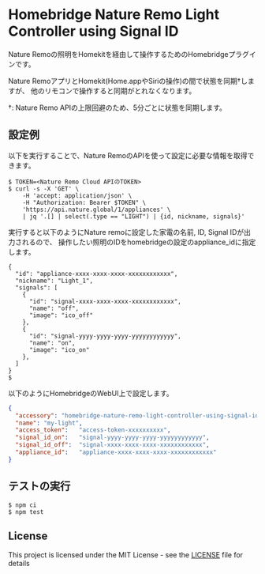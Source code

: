 # Homebridge Nature Remo Light Controller using Signal ID

Nature Remoの照明をHomekitを経由して操作するためのHomebridgeプラグインです。

Nature RemoアプリとHomekit(Home.appやSiriの操作)の間で状態を同期†しますが、
他のリモコンで操作すると同期がとれなくなります。

†: Nature Remo APIの上限回避のため、5分ごとに状態を同期します。

## 設定例

以下を実行することで、Nature RemoのAPIを使って設定に必要な情報を取得できます。

```console
$ TOKEN=<Nature Remo Cloud APIのTOKEN>
$ curl -s -X 'GET' \
    -H 'accept: application/json' \
    -H "Authorization: Bearer $TOKEN" \
    'https://api.nature.global/1/appliances' \
    | jq '.[] | select(.type == "LIGHT") | {id, nickname, signals}'
```
実行すると以下のようにNature remoに設定した家電の名前, ID, Signal IDが出力されるので、
操作したい照明のIDをhomebridgeの設定のappliance_idに指定します。
```
{
  "id": "appliance-xxxx-xxxx-xxxx-xxxxxxxxxxxx",
  "nickname": "Light_1",
  "signals": [
    {
      "id": "signal-xxxx-xxxx-xxxx-xxxxxxxxxxxx",
      "name": "off",
      "image": "ico_off"
    },
    {
      "id": "signal-yyyy-yyyy-yyyy-yyyyyyyyyyyy",
      "name": "on",
      "image": "ico_on"
    },
  ]
}
$
```

以下のようにHomebridgeのWebUI上で設定します。

```json
{
  "accessory": "homebridge-nature-remo-light-controller-using-signal-id",
  "name": "my-light",
  "access_token":   "access-token-xxxxxxxxxx",
  "signal_id_on":   "signal-yyyy-yyyy-yyyy-yyyyyyyyyyyy",
  "signal_id_off":  "signal-xxxx-xxxx-xxxx-xxxxxxxxxxxx",
  "appliance_id":   "appliance-xxxx-xxxx-xxxx-xxxxxxxxxxxx"
}
```

## テストの実行

```console
$ npm ci
$ npm test
```

## License

This project is licensed under the MIT License - see the [LICENSE](LICENSE) file for details
